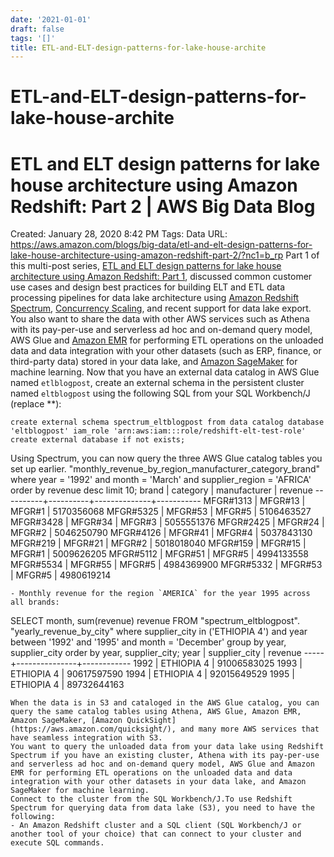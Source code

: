 ```yaml
---
date: '2021-01-01'
draft: false
tags: '[]'
title: ETL-and-ELT-design-patterns-for-lake-house-archite
---
```


# ETL-and-ELT-design-patterns-for-lake-house-archite

# ETL and ELT design patterns for lake house architecture using Amazon Redshift: Part 2 | AWS Big Data Blog
Created: January 28, 2020 8:42 PM
Tags: Data
URL: https://aws.amazon.com/blogs/big-data/etl-and-elt-design-patterns-for-lake-house-architecture-using-amazon-redshift-part-2/?nc1=b_rp
Part 1 of this multi-post series, [ETL and ELT design patterns for lake house architecture using Amazon Redshift: Part 1](https://aws.amazon.com/blogs/big-data/etl-and-elt-design-patterns-for-lake-house-architecture-using-amazon-redshift-part-1/), discussed common customer use cases and design best practices for building ELT and ETL data processing pipelines for data lake architecture using [Amazon Redshift Spectrum](https://docs.aws.amazon.com/redshift/latest/dg/c-getting-started-using-spectrum.html), [Concurrency Scaling](https://docs.aws.amazon.com/redshift/latest/dg/concurrency-scaling.html), and recent support for data lake export.
You also want to share the data with other AWS services such as Athena with its pay-per-use and serverless ad hoc and on-demand query model, AWS Glue and [Amazon EMR](http://aws.amazon.com/emr) for performing ETL operations on the unloaded data and data integration with your other datasets (such as ERP, finance, or third-party data) stored in your data lake, and [Amazon SageMaker](https://aws.amazon.com/documentation/sagemaker/) for machine learning.
Now that you have an external data catalog in AWS Glue named `etlblogpost`, create an external schema in the persistent cluster named `eltblogpost` using the following SQL from your SQL Workbench/J (replace **):
```
create external schema spectrum_eltblogpost from data catalog database 'eltblogpost' iam_role 'arn:aws:iam:::role/redshift-elt-test-role' create external database if not exists;
```
Using Spectrum, you can now query the three AWS Glue catalog tables you set up earlier.
"monthly_revenue_by_region_manufacturer_category_brand" where year = '1992' and month = 'March' and supplier_region = 'AFRICA' order by revenue desc limit 10; brand | category | manufacturer | revenue ----------+----------+--------------+----------- MFGR#1313 | MFGR#13 | MFGR#1 | 5170356068 MFGR#5325 | MFGR#53 | MFGR#5 | 5106463527 MFGR#3428 | MFGR#34 | MFGR#3 | 5055551376 MFGR#2425 | MFGR#24 | MFGR#2 | 5046250790 MFGR#4126 | MFGR#41 | MFGR#4 | 5037843130 MFGR#219 | MFGR#21 | MFGR#2 | 5018018040 MFGR#159 | MFGR#15 | MFGR#1 | 5009626205 MFGR#5112 | MFGR#51 | MFGR#5 | 4994133558 MFGR#5534 | MFGR#55 | MFGR#5 | 4984369900 MFGR#5332 | MFGR#53 | MFGR#5 | 4980619214
```
- Monthly revenue for the region `AMERICA` for the year 1995 across all brands:
```
SELECT month, sum(revenue) revenue FROM "spectrum_eltblogpost".
"yearly_revenue_by_city" where supplier_city in ('ETHIOPIA 4') and year between '1992' and '1995' and month = 'December' group by year, supplier_city order by year, supplier_city; year | supplier_city | revenue -----+---------------+------------ 1992 | ETHIOPIA 4 | 91006583025 1993 | ETHIOPIA 4 | 90617597590 1994 | ETHIOPIA 4 | 92015649529 1995 | ETHIOPIA 4 | 89732644163
```
When the data is in S3 and cataloged in the AWS Glue catalog, you can query the same catalog tables using Athena, AWS Glue, Amazon EMR, Amazon SageMaker, [Amazon QuickSight](https://aws.amazon.com/quicksight/), and many more AWS services that have seamless integration with S3.
You want to query the unloaded data from your data lake using Redshift Spectrum if you have an existing cluster, Athena with its pay-per-use and serverless ad hoc and on-demand query model, AWS Glue and Amazon EMR for performing ETL operations on the unloaded data and data integration with your other datasets in your data lake, and Amazon SageMaker for machine learning.
Connect to the cluster from the SQL Workbench/J.To use Redshift Spectrum for querying data from data lake (S3), you need to have the following:
- An Amazon Redshift cluster and a SQL client (SQL Workbench/J or another tool of your choice) that can connect to your cluster and execute SQL commands.
